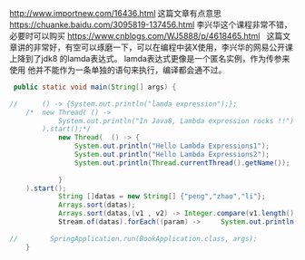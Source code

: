  
 
 http://www.importnew.com/16436.html  这篇文章有点意思   https://chuanke.baidu.com/3095819-137456.html 李兴华这个课程非常不错，
 必要时可以购买
 https://www.cnblogs.com/WJ5888/p/4618465.html   这篇文章讲的非常好，有空可以琢磨一下，可以在编程中装X使用，李兴华的网易公开课上降到了jdk8
 的lamda表达式。
 lamda表达式更像是一个匿名实例，作为传参来使用 
 他并不能作为一条单独的语句来执行，编译都会通不过。
 
``` java
 public static void main(String[] args) {
 
//    	() -> {System.out.println("lamda expression");};
    /*	new Thread( () -> 
    		System.out.println("In Java8, Lambda expression rocks !!")
    	).start();*/
    		new Thread(  () -> {
    			System.out.println("Hello Lambda Expressions1");
    			System.out.println("Hello Lambda Expressions2");
    			System.out.println(Thread.currentThread().getName());
    			
    		}
	).start();
    		String []datas = new String[] {"peng","zhao","li"};
    	    Arrays.sort(datas);
    	    Arrays.sort(datas,(v1 , v2) -> Integer.compare(v1.length(), v2.length()));
    	    Stream.of(datas).forEach((param) ->     System.out.println(param));
    	
//        SpringApplication.run(BookApplication.class, args);
    }
```








